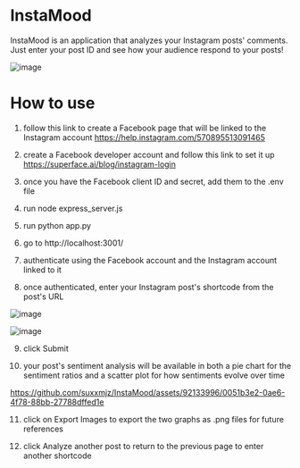 # InstaMood

InstaMood is an application that analyzes your Instagram posts' comments. Just enter your post ID and see how your audience respond to your posts!

![image](https://github.com/suxxmjz/InstaMood/assets/92133996/db99bedf-3040-4495-9857-62e4901b7d7f)

# How to use

1. follow this link to create a Facebook page that will be linked to the Instagram account https://help.instagram.com/570895513091465

2. create a Facebook developer account and follow this link to set it up https://superface.ai/blog/instagram-login

3. once you have the Facebook client ID and secret, add them to the .env file

4. run node express_server.js

5. run python app.py

6. go to http://localhost:3001/

7. authenticate using the Facebook account and the Instagram account linked to it

8. once authenticated, enter your Instagram post's shortcode from the post's URL

![image](https://github.com/suxxmjz/InstaMood/assets/92133996/0dfe2098-ac62-4b4d-832e-fb98bb975c04)

![image](https://github.com/suxxmjz/InstaMood/assets/92133996/073231ef-4250-4f4c-9925-c799b943bfa4)

9. click Submit
  
10. your post's sentiment analysis will be available in both a pie chart for the sentiment ratios and a scatter plot for how sentiments evolve over time

https://github.com/suxxmjz/InstaMood/assets/92133996/0051b3e2-0ae6-4f78-88bb-27788dffed1e

11. click on Export Images to export the two graphs as .png files for future references

12. click Analyze another post to return to the previous page to enter another shortcode
